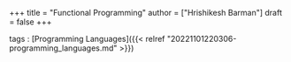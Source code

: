 +++
title = "Functional Programming"
author = ["Hrishikesh Barman"]
draft = false
+++

tags
: [Programming Languages]({{< relref "20221101220306-programming_languages.md" >}})
